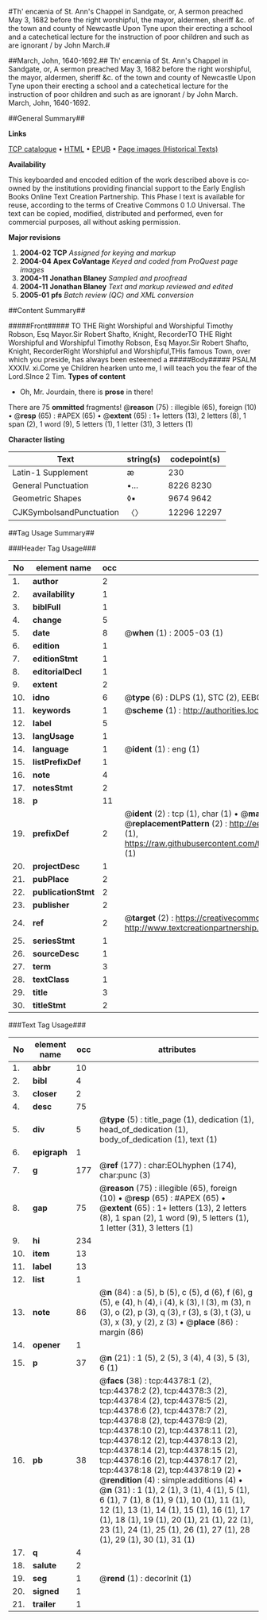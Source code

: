 #Th' encænia of St. Ann's Chappel in Sandgate, or, A sermon preached May 3, 1682 before the right worshipful, the mayor, aldermen, sheriff &c. of the town and county of Newcastle Upon Tyne upon their erecting a school and a catechetical lecture for the instruction of poor children and such as are ignorant / by John March.#

##March, John, 1640-1692.##
Th' encænia of St. Ann's Chappel in Sandgate, or, A sermon preached May 3, 1682 before the right worshipful, the mayor, aldermen, sheriff &c. of the town and county of Newcastle Upon Tyne upon their erecting a school and a catechetical lecture for the instruction of poor children and such as are ignorant / by John March.
March, John, 1640-1692.

##General Summary##

**Links**

[TCP catalogue](http://www.ota.ox.ac.uk/tcp/)  • 
[HTML](http://tei.it.ox.ac.uk/tcp/Texts-HTML/free/A51/A51914.html)  • 
[EPUB](http://tei.it.ox.ac.uk/tcp/Texts-EPUB/free/A51/A51914.epub) • 
[Page images (Historical Texts)](https://data.historicaltexts.jisc.ac.uk/view?pubId=eebo-09955373e&pageId=eebo-09955373e-44378-1)

**Availability**

This keyboarded and encoded edition of the
	       work described above is co-owned by the institutions
	       providing financial support to the Early English Books
	       Online Text Creation Partnership. This Phase I text is
	       available for reuse, according to the terms of Creative
	       Commons 0 1.0 Universal. The text can be copied,
	       modified, distributed and performed, even for
	       commercial purposes, all without asking permission.

**Major revisions**

1. __2004-02__ __TCP__ *Assigned for keying and markup*
1. __2004-04__ __Apex CoVantage__ *Keyed and coded from ProQuest page images*
1. __2004-11__ __Jonathan Blaney__ *Sampled and proofread*
1. __2004-11__ __Jonathan Blaney__ *Text and markup reviewed and edited*
1. __2005-01__ __pfs__ *Batch review (QC) and XML conversion*

##Content Summary##

#####Front#####
TO THE Right Worshipful and Worshipful
Timothy Robson, Esq Mayor.Sir Robert Shafto, Knight, RecorderTO THE Right Worshipful and Worshipful
Timothy Robson, Esq Mayor.Sir Robert Shafto, Knight, RecorderRight Worshipful and Worshipful,THis famous Town, over which you preside, has always been esteemed a
#####Body#####
PSALM XXXIV. xi.Come ye Children hearken unto me, I will teach you the fear of the Lord.SInce 2 Tim.
**Types of content**

  * Oh, Mr. Jourdain, there is **prose** in there!

There are 75 **ommitted** fragments! 
 @__reason__ (75) : illegible (65), foreign (10)  •  @__resp__ (65) : #APEX (65)  •  @__extent__ (65) : 1+ letters (13), 2 letters (8), 1 span (2), 1 word (9), 5 letters (1), 1 letter (31), 3 letters (1)

**Character listing**


|Text|string(s)|codepoint(s)|
|---|---|---|
|Latin-1 Supplement|æ|230|
|General Punctuation|•…|8226 8230|
|Geometric Shapes|◊▪|9674 9642|
|CJKSymbolsandPunctuation|〈〉|12296 12297|

##Tag Usage Summary##

###Header Tag Usage###

|No|element name|occ|attributes|
|---|---|---|---|
|1.|__author__|2||
|2.|__availability__|1||
|3.|__biblFull__|1||
|4.|__change__|5||
|5.|__date__|8| @__when__ (1) : 2005-03 (1)|
|6.|__edition__|1||
|7.|__editionStmt__|1||
|8.|__editorialDecl__|1||
|9.|__extent__|2||
|10.|__idno__|6| @__type__ (6) : DLPS (1), STC (2), EEBO-CITATION (1), OCLC (1), VID (1)|
|11.|__keywords__|1| @__scheme__ (1) : http://authorities.loc.gov/ (1)|
|12.|__label__|5||
|13.|__langUsage__|1||
|14.|__language__|1| @__ident__ (1) : eng (1)|
|15.|__listPrefixDef__|1||
|16.|__note__|4||
|17.|__notesStmt__|2||
|18.|__p__|11||
|19.|__prefixDef__|2| @__ident__ (2) : tcp (1), char (1)  •  @__matchPattern__ (2) : ([0-9\-]+):([0-9IVX]+) (1), (.+) (1)  •  @__replacementPattern__ (2) : http://eebo.chadwyck.com/downloadtiff?vid=$1&page=$2 (1), https://raw.githubusercontent.com/textcreationpartnership/Texts/master/tcpchars.xml#$1 (1)|
|20.|__projectDesc__|1||
|21.|__pubPlace__|2||
|22.|__publicationStmt__|2||
|23.|__publisher__|2||
|24.|__ref__|2| @__target__ (2) : https://creativecommons.org/publicdomain/zero/1.0/ (1), http://www.textcreationpartnership.org/docs/. (1)|
|25.|__seriesStmt__|1||
|26.|__sourceDesc__|1||
|27.|__term__|3||
|28.|__textClass__|1||
|29.|__title__|3||
|30.|__titleStmt__|2||


###Text Tag Usage###

|No|element name|occ|attributes|
|---|---|---|---|
|1.|__abbr__|10||
|2.|__bibl__|4||
|3.|__closer__|2||
|4.|__desc__|75||
|5.|__div__|5| @__type__ (5) : title_page (1), dedication (1), head_of_dedication (1), body_of_dedication (1), text (1)|
|6.|__epigraph__|1||
|7.|__g__|177| @__ref__ (177) : char:EOLhyphen (174), char:punc (3)|
|8.|__gap__|75| @__reason__ (75) : illegible (65), foreign (10)  •  @__resp__ (65) : #APEX (65)  •  @__extent__ (65) : 1+ letters (13), 2 letters (8), 1 span (2), 1 word (9), 5 letters (1), 1 letter (31), 3 letters (1)|
|9.|__hi__|234||
|10.|__item__|13||
|11.|__label__|13||
|12.|__list__|1||
|13.|__note__|86| @__n__ (84) : a (5), b (5), c (5), d (6), f (6), g (5), e (4), h (4), i (4), k (3), l (3), m (3), n (3), o (2), p (3), q (3), r (3), s (3), t (3), u (3), x (3), y (2), z (3)  •  @__place__ (86) : margin (86)|
|14.|__opener__|1||
|15.|__p__|37| @__n__ (21) : 1 (5), 2 (5), 3 (4), 4 (3), 5 (3), 6 (1)|
|16.|__pb__|38| @__facs__ (38) : tcp:44378:1 (2), tcp:44378:2 (2), tcp:44378:3 (2), tcp:44378:4 (2), tcp:44378:5 (2), tcp:44378:6 (2), tcp:44378:7 (2), tcp:44378:8 (2), tcp:44378:9 (2), tcp:44378:10 (2), tcp:44378:11 (2), tcp:44378:12 (2), tcp:44378:13 (2), tcp:44378:14 (2), tcp:44378:15 (2), tcp:44378:16 (2), tcp:44378:17 (2), tcp:44378:18 (2), tcp:44378:19 (2)  •  @__rendition__ (4) : simple:additions (4)  •  @__n__ (31) : 1 (1), 2 (1), 3 (1), 4 (1), 5 (1), 6 (1), 7 (1), 8 (1), 9 (1), 10 (1), 11 (1), 12 (1), 13 (1), 14 (1), 15 (1), 16 (1), 17 (1), 18 (1), 19 (1), 20 (1), 21 (1), 22 (1), 23 (1), 24 (1), 25 (1), 26 (1), 27 (1), 28 (1), 29 (1), 30 (1), 31 (1)|
|17.|__q__|4||
|18.|__salute__|2||
|19.|__seg__|1| @__rend__ (1) : decorInit (1)|
|20.|__signed__|1||
|21.|__trailer__|1||
